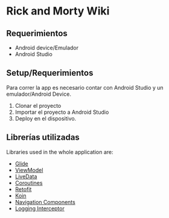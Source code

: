 <p align="center">

# Rick and Morty Wiki


## Requerimientos
- Android device/Emulador
- Android Studio

## Setup/Requerimientos
Para correr la app es necesario contar con Android Studio y un emulador/Android Device. 
1. Clonar el proyecto
2. Importar el proyecto a Android Studio
3. Deploy en el dispositivo. 

## Librerías utilizadas

Libraries used in the whole application are:
- [Glide](https://github.com/bumptech/glide) 
- [ViewModel](https://developer.android.com/topic/libraries/architecture/viewmodel) 
- [LiveData](https://developer.android.com/topic/libraries/architecture/livedata) 
- [Coroutines](https://developer.android.com/kotlin/coroutines) 
- [Retofit](https://square.github.io/retrofit) 
- [Koin](https://insert-koin.io/) 
- [Navigation Components](https://developer.android.com/guide/navigation/navigation-getting-started)
- [Logging Interceptor](https://github.com/square/okhttp/blob/master/okhttp-logging-interceptor/README.md)
